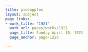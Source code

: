 ```yaml
---
title: pineapples
layout: subject
page_links:
- work_title: '1921'
  work_url: pages/works/1921
  page_title: Sunday April 10, 1921
  page_anchor: page-1226

---
```

